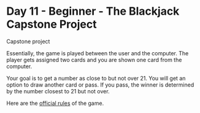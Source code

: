 # Day 11 - Beginner - The Blackjack Capstone Project

Capstone project

Essentially, the game is played between the user and the computer. The player gets
assigned two cards and you are shown one card from the computer. 

Your goal is to get a number as close to but not over 21. You will get an option
to draw another card or pass. If you pass, the winner is determined by the number
closest to 21 but not over.


Here are the [official rules](https://bicyclecards.com/how-to-play/blackjack/) of the game.

